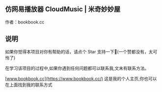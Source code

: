 
## 仿网易播放器 CloudMusic | 米奇妙妙屋
作者：bookbook.cc

## 说明
如果你觉得本项目对你有帮助的话，请点个 Star 支持一下🐷(一个赞都没有，太可怜了)

在学习该项目的过程中,如果你遇到任何问题都可以联系我,文末有联系方法。

[www.bookbook.cc](https://www.bookbook.cc/) 这是我的个人主页,你也可以在上面找到我的联系方式
